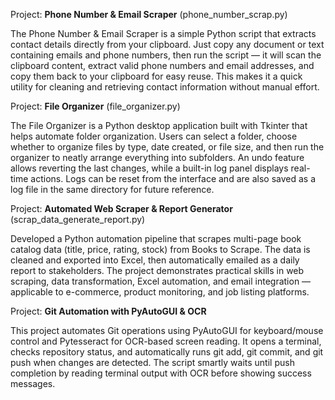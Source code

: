 Project: **Phone Number & Email Scraper** (phone_number_scrap.py)

The Phone Number & Email Scraper is a simple Python script that extracts contact details directly from your clipboard. Just copy any document or text containing emails and phone numbers, then run the script — it will scan the clipboard content, extract valid phone numbers and email addresses, and copy them back to your clipboard for easy reuse. This makes it a quick utility for cleaning and retrieving contact information without manual effort.

Project: **File Organizer** (file_organizer.py)

The File Organizer is a Python desktop application built with Tkinter that helps automate folder organization. Users can select a folder, choose whether to organize files by type, date created, or file size, and then run the organizer to neatly arrange everything into subfolders. An undo feature allows reverting the last changes, while a built-in log panel displays real-time actions. Logs can be reset from the interface and are also saved as a log file in the same directory for future reference.

Project: **Automated Web Scraper & Report Generator** (scrap_data_generate_report.py)

Developed a Python automation pipeline that scrapes multi-page book catalog data (title, price, rating, stock) from Books to Scrape. The data is cleaned and exported into Excel, then automatically emailed as a daily report to stakeholders. The project demonstrates practical skills in web scraping, data transformation, Excel automation, and email integration — applicable to e-commerce, product monitoring, and job listing platforms.

Project: **Git Automation with PyAutoGUI & OCR**

This project automates Git operations using PyAutoGUI for keyboard/mouse control and Pytesseract for OCR-based screen reading.
It opens a terminal, checks repository status, and automatically runs git add, git commit, and git push when changes are detected.
The script smartly waits until push completion by reading terminal output with OCR before showing success messages.